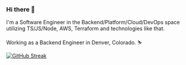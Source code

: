 ### Hi there 👋

I'm a Software Engineer in the Backend/Platform/Cloud/DevOps space utilizing TS/JS/Node, AWS, Terraform and technologies like that.

Working as a Backend Engineer in Denver, Colorado. ⛷️

<!-- ![Github stats](https://github-readme-stats.vercel.app/api?username=john-thomsen&count_private=true) -->

[![GitHub Streak](https://streak-stats.demolab.com?user=john-thomsen&theme=vue&hide_border=true&exclude_days=Sat%2CSun)](https://git.io/streak-stats)

<!--
**john-thomsen/john-thomsen** is a ✨ _special_ ✨ repository because its `README.md` (this file) appears on your GitHub profile.

Here are some ideas to get you started:

- 🔭 I’m currently working on ...
- 🌱 I’m currently learning ...
- 👯 I’m looking to collaborate on ...
- 🤔 I’m looking for help with ...
- 💬 Ask me about ...
- 📫 How to reach me: ...
- 😄 Pronouns: ...
- ⚡ Fun fact: ...
-->
